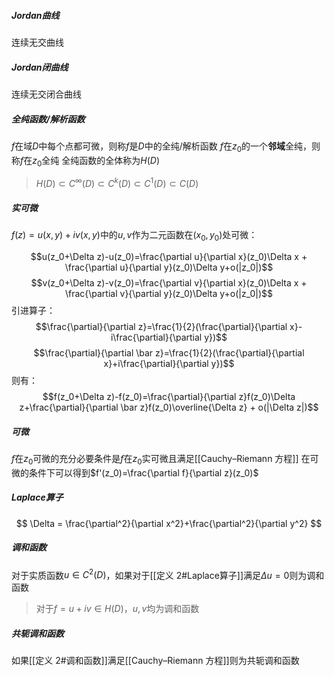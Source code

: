 ##### Jordan曲线 
连续无交曲线

##### Jordan闭曲线
连续无交闭合曲线

##### 全纯函数/解析函数
$f$在域$D$中每个点都可微，则称$f$是$D$中的全纯/解析函数
$f$在$z_0$的一个**邻域**全纯，则称$f$在$z_0$全纯
全纯函数的全体称为$H(D)$
>$H(D)\subset C^{\infty}(D)\subset C^k(D)\subset C^1(D)\subset C(D)$

##### 实可微
$f(z)=u(x,y)+iv(x,y)$中的$u, v$作为二元函数在$(x_0,y_0)$处可微：

$$u(z_0+\Delta z)-u(z_0)=\frac{\partial u}{\partial x}(z_0)\Delta x + \frac{\partial u}{\partial y}(z_0)\Delta y+o(|z_0|)$$
$$v(z_0+\Delta z)-v(z_0)=\frac{\partial v}{\partial x}(z_0)\Delta x + \frac{\partial v}{\partial y}(z_0)\Delta y+o(|z_0|)$$
引进算子：
$$\frac{\partial}{\partial z}=\frac{1}{2}(\frac{\partial}{\partial x}-i\frac{\partial}{\partial y})$$
$$\frac{\partial}{\partial \bar z}=\frac{1}{2}(\frac{\partial}{\partial x}+i\frac{\partial}{\partial y})$$
则有：
$$f(z_0+\Delta z)-f(z_0)=\frac{\partial}{\partial z}f(z_0)\Delta z+\frac{\partial}{\partial \bar z}f(z_0)\overline{\Delta z} + o(|\Delta z|)$$

##### 可微
$f$在$z_0$可微的充分必要条件是$f$在$z_0$实可微且满足[[Cauchy–Riemann 方程]]
在可微的条件下可以得到$f'(z_0)=\frac{\partial f}{\partial z}(z_0)$

##### Laplace算子
$$
\Delta = \frac{\partial^2}{\partial x^2}+\frac{\partial^2}{\partial y^2}
$$

##### 调和函数
对于实质函数$u\in C^2(D)$，如果对于[[定义 2#Laplace算子]]满足$\Delta u=0$则为调和函数
>对于$f=u+iv\in H(D)$，$u, v$均为调和函数

##### 共轭调和函数
如果[[定义 2#调和函数]]满足[[Cauchy–Riemann 方程]]则为共轭调和函数


